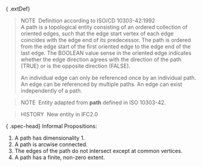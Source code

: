﻿{ .extDef}
> NOTE&nbsp; Definition according to ISO/CD 10303-42:1992  
> A path is a topological entity consisting of an ordered collection of oriented edges, such that the edge start vertex of each edge coincides with the edge end of its predecessor. The path is ordered from the edge start of the first oriented edge to the edge end of the last edge. The BOOLEAN value sense in the oriented edge indicates whether the edge direction agrees with the direction of the path (TRUE) or is the opposite direction (FALSE).   
>   
> An individual edge can only be referenced once by an individual path. An edge can be referenced by multiple paths. An edge can exist independently of a path.

> NOTE&nbsp; Entity adapted from **path** defined in ISO 10303-42.

> HISTORY&nbsp; New entity in IFC2.0

{ .spec-head}
Informal Propositions:

1. A path has dimensionality 1.
2. A path is arcwise connected.
3. The edges of the path do not intersect except at common vertices.
4. A path has a finite, non-zero extent.